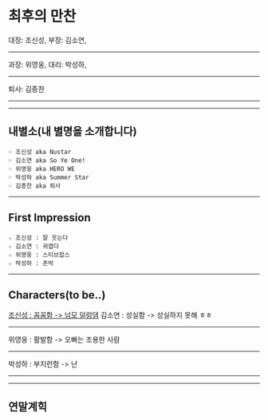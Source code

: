 
# 최후의 만찬

대장: 조신성, 부장: 김소연,<hr/>
과장: 위영웅, 대리: 박성하,<hr/>
퇴사: 김종찬<hr/>

---
## 내별소(내 별명을 소개합니다)
	☞ 조신성 aka Nustar
	☞ 김소연 aka So Ye One!
	☞ 위영웅 aka HERO WE
	☞ 박성하 aka Summer Star
	☞ 김종찬 aka 퇴사


---

## First Impression

	☆ 조신성 : 잘 웃는다
	☆ 김소연 : 귀엽다
	☆ 위영웅 : 스티브잡스
	☆ 박성하 : 존박
	
	
---

## Characters(to be..)
<u>조신성 : 꼼꼼함 -> 넘모 덜렁댐</u> 
김소연 : 성실함 -> 성실하지 못해 ㅎㅎ<hr/>
위영웅 : 활발함 -> 오빠는 조용한 사람<hr/>
박성하 : 부지런함 -> 난 <hr/>

---

## 연말계힉
